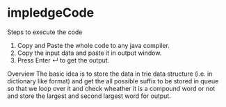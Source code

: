 # impledgeCode

Steps to execute the code
1. Copy and Paste the whole code to any java compiler.
2. Copy the input data and paste it in output window.
3. Press Enter ↵ to get the output. 

Overview
The basic idea is to store the data in trie data structure (i.e. in dictionary like format) and 
get the all possible suffix to be stored in queue 
so that we loop over it and check wheather it is a compound word or not 
and store the largest and second largest word for output.    
